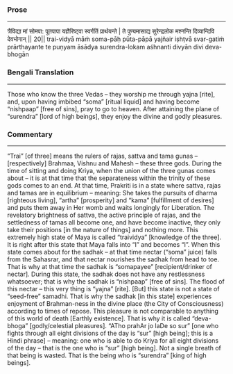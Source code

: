 ### Prose 
 --- 
त्रैविद्या मां सोमपा: पूतपापा
यज्ञैरिष्ट्वा स्वर्गतिं प्रार्थयन्ते |
ते पुण्यमासाद्य सुरेन्द्रलोक
मश्नन्ति दिव्यान्दिवि देवभोगान् || 20||
trai-vidyā māṁ soma-pāḥ pūta-pāpā
yajñair iṣhṭvā svar-gatiṁ prārthayante
te puṇyam āsādya surendra-lokam
aśhnanti divyān divi deva-bhogān

### Bengali Translation 
 --- 
Those who know the three Vedas – they worship me through yajna [rite], and, upon having imbibed “soma” [ritual liquid] and having become “nishpaap” [free of sins], pray to go to heaven. After attaining the plane of “surendra” [lord of high beings], they enjoy the divine and godly pleasures.

### Commentary 
 --- 
“Trai” [of three] means the rulers of rajas, sattva and tama gunas – [respectively] Brahmaa, Vishnu and Mahesh – these three gods. During the time of sitting and doing Kriya, when the union of the three gunas comes about – it is at that time that the separateness within the trinity of these gods comes to an end. At that time, Prakriti is in a state where sattva, rajas and tamas are in equilibrium – meaning: She takes the pursuits of dharma [righteous living], “artha” [prosperity] and “kama” [fulfillment of desires] and puts them away in Her womb and waits longingly for Liberation. The revelatory brightness of sattva, the active principle of rajas, and the settledness of tamas all become one, and have become inactive, they only take their positions [in the nature of things] and nothing more. This extremely high state of Maya is called “traividya” [knowledge of the three]. It is right after this state that Maya falls into “I” and becomes “I”. When this state comes about for the sadhak – at that time nectar (“soma” juice) falls from the Sahasrar, and that nectar nourishes the sadhak from head to toe. That is why at that time the sadhak is “somapayee” [recipient/drinker of nectar]. During this state, the sadhak does not have any restlessness whatsoever; that is why the sadhak is “nishpaap” [free of sins]. The flood of this nectar – this very thing is “yajna” [rite]. [But] this state is not a state of “seed-free” samadhi. That is why the sadhak [in this state] experiences enjoyment of Brahman-ness in the divine place (the City of Consciousness) according to times of repose. This pleasure is not comparable to anything of this world of death [Earthly existence]. That is why it is called “deva-bhoga” [godly/celestial pleasures]. “ATho prahAr jo laDe so sur” [one who fights through all eight divisions of the day is “sur” [high being]; this is a Hindi phrase] – meaning: one who is able to do Kriya for all eight divisions of the day – that is the one who is “sur” [high being]. Not a single breath of that being is wasted. That is the being who is “surendra” [king of high beings].